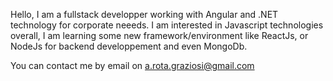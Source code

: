 Hello, I am a fullstack developper working with Angular and .NET technology for corporate neeeds. 
I am interested in Javascript technologies overall, I am learning some new framework/environment like ReactJs, or NodeJs for backend developpement and even MongoDb.

You can contact me by email on a.rota.graziosi@gmail.com


<!---
rotagraziosi/rotagraziosi is a ✨ special ✨ repository because its `README.md` (this file) appears on your GitHub profile.
You can click the Preview link to take a look at your changes.
--->
